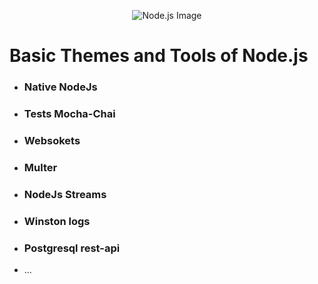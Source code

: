 


<p align="center">
  <img src="https://static-00.iconduck.com/assets.00/node-js-icon-454x512-nztofx17.png" alt="Node.js Image">
</p>


# Basic Themes and Tools of Node.js

- ### Native NodeJs
- ### Tests Mocha-Chai
- ### Websokets
- ### Multer
- ### NodeJs Streams
- ### Winston logs
- ### Postgresql rest-api


- ...
